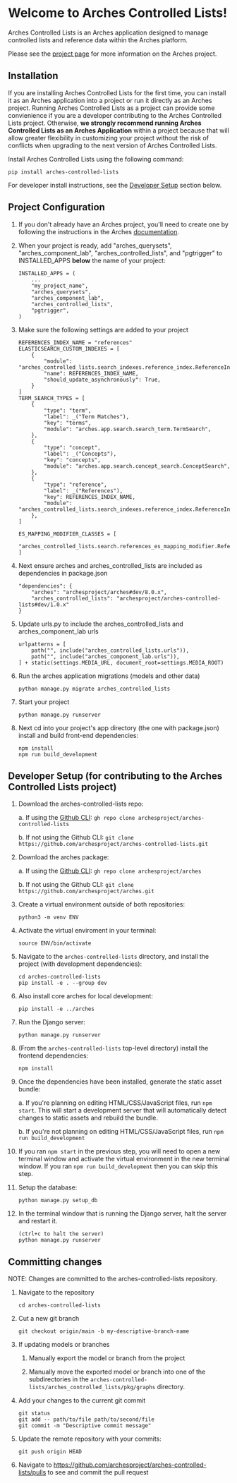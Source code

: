 # Welcome to Arches Controlled Lists!

Arches Controlled Lists is an Arches application designed to manage controlled lists and reference data within the Arches platform.

Please see the [project page](http://archesproject.org/) for more information on the Arches project.


## Installation

If you are installing Arches Controlled Lists for the first time, you can install it as an Arches application into a project or run it directly as an Arches project. Running Arches Controlled Lists as a project can provide some convienience if you are a developer contributing to the Arches Controlled Lists project. Otherwise, **we strongly recommend running Arches Controlled Lists as an Arches Application** within a project because that will allow greater flexibility in customizing your project without the risk of conflicts when upgrading to the next version of Arches Controlled Lists.  

Install Arches Controlled Lists using the following command:
```
pip install arches-controlled-lists
```

For developer install instructions, see the [Developer Setup](#developer-setup-for-contributing-to-the-arches-controlled-lists-project) section below.


## Project Configuration

1. If you don't already have an Arches project, you'll need to create one by following the instructions in the Arches [documentation](http://archesproject.org/documentation/).

2. When your project is ready, add "arches_querysets", "arches_component_lab", "arches_controlled_lists", and "pgtrigger" to INSTALLED_APPS **below** the name of your project:
    ```
    INSTALLED_APPS = (
        ...
        "my_project_name",
        "arches_querysets",
        "arches_component_lab",
        "arches_controlled_lists",
        "pgtrigger",
    )
    ```

3. Make sure the following settings are added to your project
    ```
    REFERENCES_INDEX_NAME = "references"
    ELASTICSEARCH_CUSTOM_INDEXES = [
        {
            "module": "arches_controlled_lists.search_indexes.reference_index.ReferenceIndex",
            "name": REFERENCES_INDEX_NAME,
            "should_update_asynchronously": True,
        }
    ]
    TERM_SEARCH_TYPES = [
        {
            "type": "term",
            "label": _("Term Matches"),
            "key": "terms",
            "module": "arches.app.search.search_term.TermSearch",
        },
        {
            "type": "concept",
            "label": _("Concepts"),
            "key": "concepts",
            "module": "arches.app.search.concept_search.ConceptSearch",
        },
        {
            "type": "reference",
            "label": _("References"),
            "key": REFERENCES_INDEX_NAME,
            "module": "arches_controlled_lists.search_indexes.reference_index.ReferenceIndex",
        },
    ]

    ES_MAPPING_MODIFIER_CLASSES = [
        "arches_controlled_lists.search.references_es_mapping_modifier.ReferencesEsMappingModifier"
    ]
    ```

4. Next ensure arches and arches_controlled_lists are included as dependencies in package.json
    ```
    "dependencies": {
        "arches": "archesproject/arches#dev/8.0.x",
        "arches_controlled_lists": "archesproject/arches-controlled-lists#dev/1.0.x"
    }
    ```

5. Update urls.py to include the arches_controlled_lists and arches_component_lab urls
    ```
    urlpatterns = [
        path("", include("arches_controlled_lists.urls")),
        path("", include("arches_component_lab.urls")),
    ] + static(settings.MEDIA_URL, document_root=settings.MEDIA_ROOT)
    ```

6. Run the arches application migrations (models and other data)
    ```
    python manage.py migrate arches_controlled_lists
    ```

7. Start your project
    ```
    python manage.py runserver
    ```

8. Next cd into your project's app directory (the one with package.json) install and build front-end dependencies:
    ```
    npm install
    npm run build_development
    ```

## Developer Setup (for contributing to the Arches Controlled Lists project)

1. Download the arches-controlled-lists repo:

    a.  If using the [Github CLI](https://cli.github.com/): `gh repo clone archesproject/arches-controlled-lists`
    
    b.  If not using the Github CLI: `git clone https://github.com/archesproject/arches-controlled-lists.git`

2. Download the arches package:

    a.  If using the [Github CLI](https://cli.github.com/): `gh repo clone archesproject/arches`

    b.  If not using the Github CLI: `git clone https://github.com/archesproject/arches.git`

3. Create a virtual environment outside of both repositories: 
    ```
    python3 -m venv ENV
    ```

4. Activate the virtual enviroment in your terminal:
    ```
    source ENV/bin/activate
    ```

5. Navigate to the `arches-controlled-lists` directory, and install the project (with development dependencies):
    ```
    cd arches-controlled-lists
    pip install -e . --group dev
    ```

6. Also install core arches for local development:
    ```
    pip install -e ../arches
    ```


7. Run the Django server:
    ```
    python manage.py runserver
    ```

8.  (From the `arches-controlled-lists` top-level directory) install the frontend dependencies:
    ```
    npm install
    ```

9.  Once the dependencies have been installed, generate the static asset bundle:

    a. If you're planning on editing HTML/CSS/JavaScript files, run `npm start`. This will start a development server that will automatically detect changes to static assets and rebuild the bundle.

    b. If you're not planning on editing HTML/CSS/JavaScript files, run `npm run build_development`

10. If you ran `npm start` in the previous step, you will need to open a new terminal window and activate the virtual environment in the new terminal window. If you ran `npm run build_development` then you can skip this step.

11. Setup the database:
    ```
    python manage.py setup_db
    ```

12. In the terminal window that is running the Django server, halt the server and restart it.
    ```
    (ctrl+c to halt the server)
    python manage.py runserver
    ```

## Committing changes

NOTE: Changes are committed to the arches-controlled-lists repository. 

1. Navigate to the repository
    ```
    cd arches-controlled-lists
    ```

2. Cut a new git branch
    ```
    git checkout origin/main -b my-descriptive-branch-name
    ```

3. If updating models or branches

    1. Manually export the model or branch from the project

    2. Manually move the exported model or branch into one of the subdirectories in the `arches-controlled-lists/arches_controlled_lists/pkg/graphs` directory.

4. Add your changes to the current git commit
    ```
    git status
    git add -- path/to/file path/to/second/file
    git commit -m "Descriptive commit message"
    ```

5. Update the remote repository with your commits:
    ```
    git push origin HEAD
    ```

6. Navigate to https://github.com/archesproject/arches-controlled-lists/pulls to see and commit the pull request
